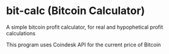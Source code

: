 # bit-calc (Bitcoin Calculator)
A simple bitcoin profit calculator, for real and hypophetical profit calculations


This program uses Coindesk API for the current price of Bitcoin
